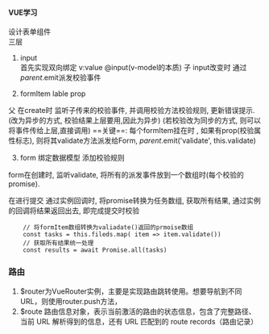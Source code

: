 #### VUE学习
设计表单组件   
三层 


1.  input  
首先实现双向绑定  v:value @input(v-model的本质)
子 input改变时 通过$parent.$emit派发校验事件

2.  formItem lable prop 

父 在create时 监听子传来的校验事件, 并调用校验方法校验规则, 更新错误提示.(改为异步的方式, 校验结果上层要用,因此为异步)
(若校验改为同步的方式, 则可以将事件传给上层,直接调用)
==关键==: 每个formItem挂在时 , 如果有prop(校验属性标志), 则将其validate方法派发给Form, $parent.$emit('validate', this.validate)

3. form 绑定数据模型 添加校验规则

form在创建时, 监听validate, 将所有的派发事件放到一个数组时(每个校验的promise).

在进行提交 通过实例回调时, 将promise转换为任务数组, 获取所有结果, 通过实例的回调将结果返回出去, 即完成提交时校验

```
    // 将formItem数组转换为valiadate()返回的prmoise数组
    const tasks = this.fileds.map( item => item.validate())
    // 获取所有结果统一处理
    const results = await Promise.all(tasks)
```



### 路由
1.  $router为VueRouter实例，主要是实现路由跳转使用。想要导航到不同URL，则使用router.push方法，
2.  $route 路由信息对象，表示当前激活的路由的状态信息，包含了完整路径、当前 URL 解析得到的信息，还有 URL 匹配到的 route records（路由记录）